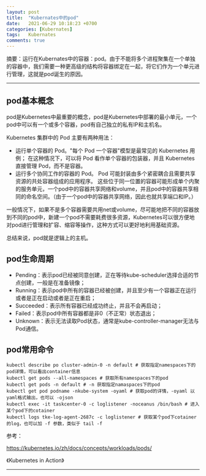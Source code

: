 ```yaml
---
layout: post
title:  "Kubernates中的pod"
date:   2021-06-29 10:18:23 +0700
categories: [Kubernates]
tags:   Kubernates
comments: true
---
```


摘要：运行在Kubernates中的容器：pod。由于不能将多个进程聚集在一个单独的容器中，我们需要一种更高级的结构将容器绑定在一起，将它们作为一个单元进行管理，这就是pod诞生的原因。

------

## pod基本概念

pod是Kubernetes中最重要的概念，pod是Kubernetes中部署的最小单元，一个pod中可以有一个或多个容器，pod有自己独立的私有IP和主机名。

Kubernetes 集群中的 Pod 主要有两种用法：

* 运行单个容器的 Pod。"每个 Pod 一个容器"模型是最常见的 Kubernetes 用例； 在这种情况下，可以将 Pod 看作单个容器的包装器，并且 Kubernetes 直接管理 Pod，而不是容器。
* 运行多个协同工作的容器的 Pod。 Pod 可能封装由多个紧密耦合且需要共享资源的共处容器组成的应用程序。 这些位于同一位置的容器可能形成单个内聚的服务单元，一个pod中的容器共享网络和volume，并且pod中的容器共享相同的命名空间。（由于一个pod中的容器共享网络，因此也就共享端口和IP。）

一般情况下，如果不是多个容器需要共用net或volume，尽可能地把不同的容器放到不同的pod中，新建一个pod不需要耗费很多资源，Kubernetes可以很方便地对pod进行管理和扩容、缩容等操作，这种方式可以更好地利用基础资源。

总结来说，pod就是逻辑上的主机。

## pod生命周期

* Pending：表示pod已经被同意创建，正在等待kube-scheduler选择合适的节点创建，一般是在准备镜像；
* Running：表示pod中所有的容器已经被创建，并且至少有一个容器正在运行或者是正在启动或者是正在重启；
* Succeeded：表示所有容器已经成功终止，并且不会再启动；
* Failed：表示pod中所有容器都是非0（不正常）状态退出；
* Unknown：表示无法读取Pod状态，通常是kube-controller-manager无法与Pod通信。

## pod常用命令

``` shell
kubectl describe po cluster-admin-0 -n default # 获取指定namespaces下的pod详情，可以看出container信息
kubectl get pods --all-namespaces # 获取所有namespaces下的pod
kubectl get pods -n default # -n 获取指定namaspaces下的pod
kubectl get pod podname -nkube-system -oyaml # 获取pod的详情，-oyaml 以yaml格式输出，也可以 -ojson
kubectl exec -it taskcenter-0 -c loglistener -noceanus /bin/bash # 进入某个pod下的cotainer
kubectl logs tke-log-agent-2687c -c loglistener # 获取某个pod下cotainer的log，也可以加 -f 参数，类似于 tail -f
```

参考：

<https://kubernetes.io/zh/docs/concepts/workloads/pods/>

《Kubernetes in Action》

------